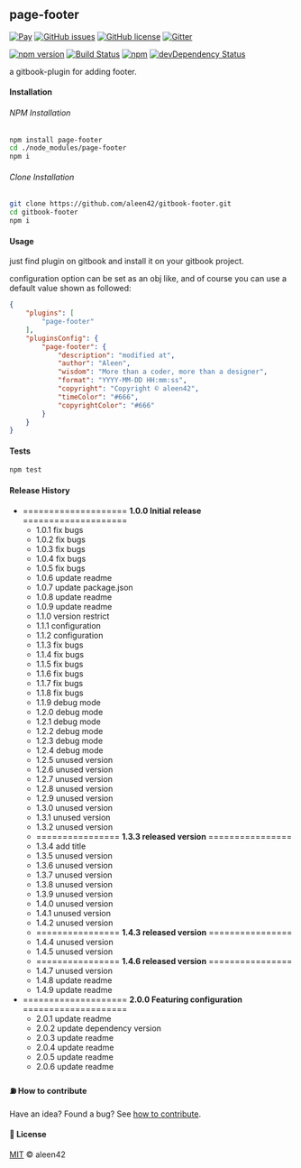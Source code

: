 ## page-footer

[![Pay](https://img.shields.io/badge/%24-free-%23a10000.svg)](#) [![GitHub issues](https://img.shields.io/github/issues/aleen42/gitbook-footer.svg)](https://github.com/aleen42/gitbook-footer/issues) [![GitHub license](https://img.shields.io/badge/license-MIT-blue.svg)](https://raw.githubusercontent.com/aleen42/gitbook-footer/master/LICENSE) [![Gitter](https://badges.gitter.im/aleen42/gitbook-footer.svg)](https://gitter.im/aleen42/gitbook-footer?utm_source=badge&utm_medium=badge&utm_campaign=pr-badge) 

[![npm version](https://badge.fury.io/js/gitbook-plugin-page-footer.svg)](https://badge.fury.io/js/page-footer) [![Build Status](https://travis-ci.org/aleen42/gitbook-footer.svg?branch=master)](https://travis-ci.org/aleen42/gitbook-footer) [![npm](https://img.shields.io/npm/dm/gitbook-plugin-page-footer.svg)](https://github.com/aleen42/gitbook-footer) [![devDependency Status](https://david-dm.org/aleen42/gitbook-footer/dev-status.svg)](https://david-dm.org/aleen42/gitbook-footer#info=devDependencies)

a gitbook-plugin for adding footer.

#### Installation

###### NPM Installation

```bash
npm install page-footer
cd ./node_modules/page-footer
npm i
```

###### Clone Installation

```bash
git clone https://github.com/aleen42/gitbook-footer.git
cd gitbook-footer
npm i
```

#### Usage

just find plugin on gitbook and install it on your gitbook project.

configuration option can be set as an obj like, and of course you can use a default value shown as followed:

```json
{
	"plugins": [
		"page-footer"
	],
	"pluginsConfig": {
		"page-footer": {
			"description": "modified at",
			"author": "Aleen",
			"wisdom": "More than a coder, more than a designer",
			"format": "YYYY-MM-DD HH:mm:ss",
			"copyright": "Copyright © aleen42",
			"timeColor": "#666",
			"copyrightColor": "#666"
		}
	}
}
```

#### Tests

```bash
npm test
```

#### Release History

* ==================== **1.0.0 Initial release** ====================
	* 1.0.1 fix bugs
	* 1.0.2 fix bugs
	* 1.0.3 fix bugs
	* 1.0.4 fix bugs
	* 1.0.5 fix bugs
	* 1.0.6 update readme
	* 1.0.7 update package.json
	* 1.0.8 update readme
	* 1.0.9 update readme
	* 1.1.0 version restrict
	* 1.1.1 configuration
	* 1.1.2 configuration
	* 1.1.3 fix bugs
	* 1.1.4 fix bugs
	* 1.1.5 fix bugs
	* 1.1.6 fix bugs
	* 1.1.7 fix bugs
	* 1.1.8 fix bugs
	* 1.1.9 debug mode
	* 1.2.0 debug mode
	* 1.2.1 debug mode
	* 1.2.2 debug mode
	* 1.2.3 debug mode
	* 1.2.4 debug mode
	* 1.2.5 unused version
	* 1.2.6 unused version
	* 1.2.7 unused version
	* 1.2.8 unused version
	* 1.2.9 unused version
	* 1.3.0 unused version
	* 1.3.1 unused version
	* 1.3.2 unused version
	* ================ **1.3.3 released version** ================
	* 1.3.4 add title
	* 1.3.5 unused version
	* 1.3.6 unused version
	* 1.3.7 unused version
	* 1.3.8 unused version
	* 1.3.9 unused version
	* 1.4.0 unused version
	* 1.4.1 unused version
	* 1.4.2 unused version
	* ================ **1.4.3 released version** ================
	* 1.4.4 unused version
	* 1.4.5 unused version
	* ================ **1.4.6 released version** ================
	* 1.4.7 unused version
	* 1.4.8 update readme
	* 1.4.9 update readme
* ==================== **2.0.0 Featuring configuration** ====================
	* 2.0.1 update readme
	* 2.0.2 update dependency version
	* 2.0.3 update readme
	* 2.0.4 update readme
	* 2.0.5 update readme
	* 2.0.6 update readme

#### :fuelpump: How to contribute

Have an idea? Found a bug? See [how to contribute](https://aleen42.gitbooks.io/personalwiki/content/contribution.html).

#### :scroll: License

[MIT](https://aleen42.gitbooks.io/personalwiki/content/MIT.html) © aleen42
